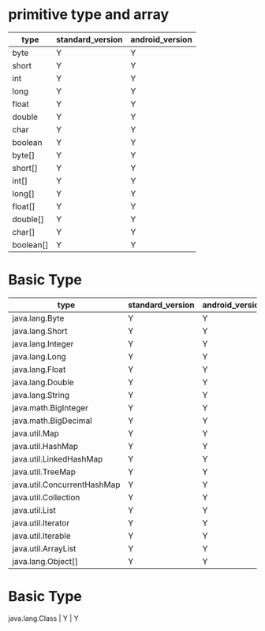 # primitive type and array
type                 | standard_version | android_version 
---------------------|------------------|----------------
byte                 | Y                | Y
short                | Y                | Y
int                  | Y                | Y
long                 | Y                | Y
float                | Y                | Y
double               | Y                | Y
char                 | Y                | Y
boolean              | Y                | Y
byte[]               | Y                | Y
short[]              | Y                | Y
int[]                | Y                | Y
long[]               | Y                | Y
float[]              | Y                | Y
double[]             | Y                | Y
char[]               | Y                | Y
boolean[]            | Y                | Y

# Basic Type
type                           | standard_version | android_version 
-------------------------------|------------------|----------------
java.lang.Byte                 | Y                | Y
java.lang.Short                | Y                | Y
java.lang.Integer              | Y                | Y
java.lang.Long                 | Y                | Y
java.lang.Float                | Y                | Y
java.lang.Double               | Y                | Y
java.lang.String               | Y                | Y
java.math.BigInteger           | Y                | Y
java.math.BigDecimal           | Y                | Y
java.util.Map                  | Y                | Y
java.util.HashMap              | Y                | Y
java.util.LinkedHashMap        | Y                | Y
java.util.TreeMap              | Y                | Y
java.util.ConcurrentHashMap    | Y                | Y
java.util.Collection           | Y                | Y
java.util.List                 | Y                | Y
java.util.Iterator             | Y                | Y
java.util.Iterable             | Y                | Y
java.util.ArrayList            | Y                | Y
java.lang.Object[]             | Y                | Y

# Basic Type
java.lang.Class      | Y                | Y